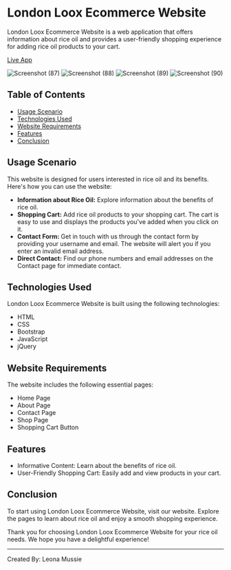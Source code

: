 # London Loox Ecommerce Website

London Loox Ecommerce Website is a web application that offers information about rice oil and provides a user-friendly shopping experience for adding rice oil products to your cart.

[Live App](https://leonamussie.github.io/PROJECT-2-2/index.html)

![Screenshot (87)](https://github.com/LeonaMussie/PROJECT-2-2/assets/91215248/5702423b-b956-47c0-84fc-f376cf8a4da8)
![Screenshot (88)](https://github.com/LeonaMussie/PROJECT-2-2/assets/91215248/98c99ecd-b8d3-464b-8f99-043c921b4901)
![Screenshot (89)](https://github.com/LeonaMussie/PROJECT-2-2/assets/91215248/ede83652-084f-4e01-b8d5-17349ae4e306)
![Screenshot (90)](https://github.com/LeonaMussie/PROJECT-2-2/assets/91215248/aaa1a96c-4cdd-45cf-a886-37fed8e3a917)

## Table of Contents
- [Usage Scenario](#usage-scenario)
- [Technologies Used](#technologies-used)
- [Website Requirements](#website-requirements)
- [Features](#features)
- [Conclusion](#getting-started)

## Usage Scenario

This website is designed for users interested in rice oil and its benefits. Here's how you can use the website:

- **Information about Rice Oil:** Explore information about the benefits of rice oil.
- **Shopping Cart:** Add rice oil products to your shopping cart. The cart is easy to use and displays the products you've added when you click on it.
- **Contact Form:** Get in touch with us through the contact form by providing your username and email. The website will alert you if you enter an invalid email address.
- **Direct Contact:** Find our phone numbers and email addresses on the Contact page for immediate contact.

## Technologies Used

London Loox Ecommerce Website is built using the following technologies:

- HTML
- CSS
- Bootstrap
- JavaScript
- jQuery

## Website Requirements

The website includes the following essential pages:

- Home Page
- About Page
- Contact Page
- Shop Page
- Shopping Cart Button

## Features

- Informative Content: Learn about the benefits of rice oil.
- User-Friendly Shopping Cart: Easily add and view products in your cart.

## Conclusion

To start using London Loox Ecommerce Website, visit our website. Explore the pages to learn about rice oil and enjoy a smooth shopping experience.

Thank you for choosing London Loox Ecommerce Website for your rice oil needs. We hope you have a delightful experience!

***
Created By: Leona Mussie<br/>
